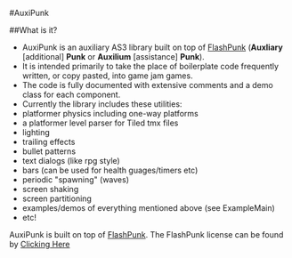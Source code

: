 #AuxiPunk


##What is it?
* AuxiPunk is an auxiliary AS3 library built on top of [FlashPunk](https://github.com/Draknek/FlashPunk "FlashPunk") (**Auxliary** [additional] **Punk** or **Auxilium** [assistance] **Punk**).   
* It is intended primarily to take the place of boilerplate code frequently written, or copy pasted, into game jam games.
* The code is fully documented with extensive comments and a demo class for each component.
* Currently the library includes these utilities: 
 * platformer physics including one-way platforms
 * a platformer level parser for Tiled tmx files
 * lighting
 * trailing effects
 * bullet patterns
 * text dialogs (like rpg style)
 * bars (can be used for health guages/timers etc)
 * periodic "spawning" (waves)
 * screen shaking
 * screen partitioning 
 * examples/demos of everything mentioned above (see ExampleMain)
 * etc!

AuxiPunk is built on top of [FlashPunk](https://github.com/Draknek/FlashPunk "FlashPunk"). The FlashPunk license can be found by [Clicking Here](https://github.com/Draknek/FlashPunk/blob/master/license.txt "FlashPunk License")


